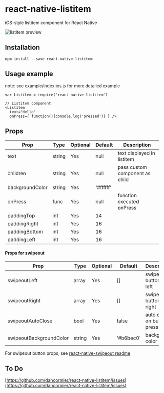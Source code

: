 # react-native-listitem
iOS-style listitem component for React Native

![listitem preview](http://i.imgur.com/ZCJoDpb.png)

## Installation
```
npm install --save react-native-listitem
```

## Usage example

note: see example/index.ios.js for more detailed example

```
var Listitem = require('react-native-listitem')

// Listitem component
<Listitem
  text="Hello"
  onPress={ function(){console.log('pressed')} } />

```

## Props

Prop            | Type   | Optional | Default   | Description
--------------- | ------ | -------- | --------- | -----------
text            | string | Yes      | null      | text displayed in listitem
children        | string | Yes      | null      | pass custom component as child
backgroundColor | string | Yes      | '#ffffff' | 
onPress         | func   | Yes      | null      | function executed onPress
paddingTop      | int    | Yes      | 14        |
paddingRight    | int    | Yes      | 16        |
paddingBottom   | int    | Yes      | 16        |
paddingLeft     | int    | Yes      | 16        |

#### Props for swipeout

Prop                    | Type   | Optional | Default   | Description
----------------------- | ------ | -------- | --------- | -----------
swipeoutLeft            | array  | Yes      | []        | swipeout buttons on left
swipeoutRight           | array  | Yes      | []        | swipeout buttons on right
swipeoutAutoClose       | bool   | Yes      | false     | auto close on button press
swipeoutBackgroundColor | string | Yes      | '#b6bec0' | background color

For swipeout button props, see [react-native-swipeout readme](https://github.com/dancormier/react-native-swipeout/blob/master/README.md)

## To Do

[https://github.com/dancormier/react-native-listitem/issues](https://github.com/dancormier/react-native-listitem/issues)